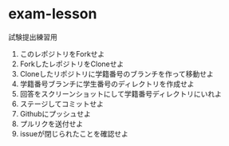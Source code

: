 # exam-lesson
試験提出練習用
 
1. このレポジトリをForkせよ
2. ForkしたレポジトリをCloneせよ
3. Cloneしたリポジトリに学籍番号のブランチを作って移動せよ
4. 学籍番号ブランチに学生番号のディレクトリを作成せよ
5. 回答をスクリーンショットにして学籍番号ディレクトリにいれよ
6. ステージしてコミットせよ
7. Githubにプッシュせよ
8. プルリクを送付せよ
9. issueが閉じられたことを確認せよ
